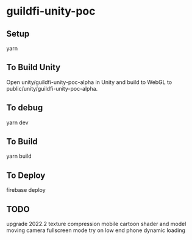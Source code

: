 # guildfi-unity-poc

## Setup

yarn

## To Build Unity

Open unity/guildfi-unity-poc-alpha in Unity and build to WebGL to public/unity/guildfi-unity-poc-alpha.

## To debug

yarn dev

## To Build

yarn build

## To Deploy

firebase deploy

## TODO
upgrade 2022.2
texture compression mobile
cartoon shader and model
moving camera
fullscreen mode
try on low end phone
dynamic loading